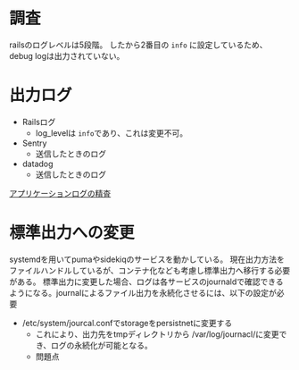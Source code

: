 # 調査
railsのログレベルは5段階。
したから2番目の `info` に設定しているため、debug logは出力されていない。

# 出力ログ
- Railsログ
	- log_levelは `info`であり、これは変更不可。
- Sentry
	- 送信したときのログ
- datadog
	- 送信したときのログ

[アプリケーションログの精査](https://docs.google.com/spreadsheets/d/1EV0nwACvh0ZaieMZTpmvd6-pFu6MaoP8kyoctfvCMmc/edit?gid=1008919601#gid=1008919601)


# 標準出力への変更
systemdを用いてpumaやsidekiqのサービスを動かしている。
現在出力方法をファイルハンドルしているが、コンテナ化なども考慮し標準出力へ移行する必要がある。
標準出力に変更した場合、ログは各サービスのjournaldで確認できるようになる。journalによるファイル出力を永続化させるには、以下の設定が必要
- /etc/system/jourcal.confでstorageをpersistnetに変更する
	- これにより、出力先をtmpディレクトリから /var/log/journacl/に変更でき、ログの永続化が可能となる。
	- 問題点
